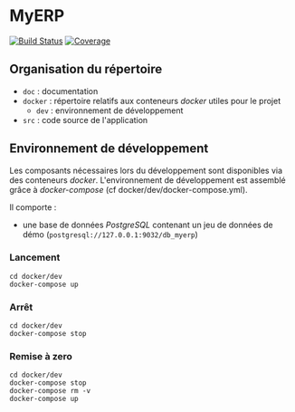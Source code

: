 # MyERP
[![Build Status](https://travis-ci.com/francoisproust/OCP9.svg?token=If1lPrzQiPwbUwoBeBexXA&branch=master)](https://travis-ci.com/francoisproust/OCP9) 
[![Coverage](https://sonarcloud.io/api/project_badges/measure?project=francoisproust_OCP9&metric=alert_status)](https://sonarcloud.io/dashboard?id=francoisproust_OCP9)

## Organisation du répertoire

*   `doc` : documentation
*   `docker` : répertoire relatifs aux conteneurs _docker_ utiles pour le projet
    *   `dev` : environnement de développement
*   `src` : code source de l'application


## Environnement de développement

Les composants nécessaires lors du développement sont disponibles via des conteneurs _docker_.
L'environnement de développement est assemblé grâce à _docker-compose_
(cf docker/dev/docker-compose.yml).

Il comporte :

*   une base de données _PostgreSQL_ contenant un jeu de données de démo (`postgresql://127.0.0.1:9032/db_myerp`)



### Lancement

    cd docker/dev
    docker-compose up


### Arrêt

    cd docker/dev
    docker-compose stop


### Remise à zero

    cd docker/dev
    docker-compose stop
    docker-compose rm -v
    docker-compose up
